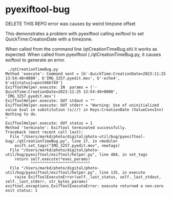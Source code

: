 # pyexiftool-bug

DELETE THIS REPO  error was causes by weird timzone offset

This demonstrates a problem with pyexiftool calling exiftool
to set QuickTime:CreationDate with a timezone.

When called from the command line (qtCreationTimeBug.sh) it works as expected.
When called from pyexiftool (./qtCreationTimeBug.py, it causes exiftool to
generate an error.

     ./qtCreationTimeBug.py 
    Method 'execute': Command sent = [b'-QuickTime:CreationDate=2023:11:25 13:54:48+0000', b'IMG_3257.pyedit.mov', b'-echo4', b'=${status}=post666749']
    ExifToolHelper.execute: IN  params = ('-QuickTime:CreationDate=2023:11:25 13:54:48+0000', 'IMG_3257.pyedit.mov')
    ExifToolHelper.execute: OUT stdout = ""
    ExifToolHelper.execute: OUT stderr = "Warning: Use of uninitialized value $val in substitution (s///) in Keys:CreationDate (ValueConvInv)
    Nothing to do.
    "
    ExifToolHelper.execute: OUT status = 1
    Method 'terminate': Exiftool terminated successfully.
    Traceback (most recent call last):
      File "/Users/markd/photo/digital/photo-util/bug/pyexiftool-bug/./qtCreationTimeBug.py", line 17, in <module>
        exift.set_tags("IMG_3257.pyedit.mov", newtags)
      File "/Users/markd/photo/digital/photo-util/bug/pyexiftool/exiftool/helper.py", line 484, in set_tags
        return self.execute(*exec_params)
               ^^^^^^^^^^^^^^^^^^^^^^^^^^
      File "/Users/markd/photo/digital/photo-util/bug/pyexiftool/exiftool/helper.py", line 135, in execute
        raise ExifToolExecuteError(self._last_status, self._last_stdout, self._last_stderr, str_bytes_params)
    exiftool.exceptions.ExifToolExecuteError: execute returned a non-zero exit status: 1
